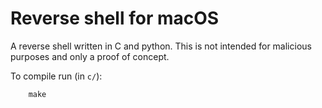 # Reverse shell for macOS
A reverse shell written in C and python. This is not intended for malicious purposes and only a proof of concept.

To compile run (in `c/`):
```
    make
```

